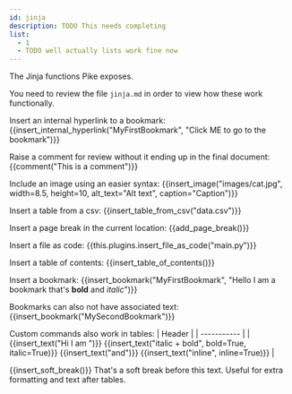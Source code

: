 ```yaml
---
id: jinja
description: TODO This needs completing
list:
  - 1
  - TODO well actually lists work fine now
---
```

The Jinja functions Pike exposes. 

You need to review the file `jinja.md` in order to view how these work functionally.

Insert an internal hyperlink to a bookmark:
{{insert_internal_hyperlink("MyFirstBookmark", "Click ME to go to the bookmark")}}

Raise a comment for review without it ending up in the final document:
{{comment("This is a comment")}}

Include an image using an easier syntax:
{{insert_image("images/cat.jpg", width=8.5, height=10, alt_text="Alt text", caption="Caption")}}

Insert a table from a csv:
{{insert_table_from_csv("data.csv")}}

Insert a page break in the current location:
{{add_page_break()}}

Insert a file as code:
{{this.plugins.insert_file_as_code("main.py")}}

Insert a table of contents:
{{insert_table_of_contents()}}

Insert a bookmark:
{{insert_bookmark("MyFirstBookmark", "Hello I am a bookmark that's **bold** and *italic*")}}

Bookmarks can also not have associated text:
{{insert_bookmark("MySecondBookmark")}}

Custom commands also work in tables:
| Header      |
| ----------- |
| {{insert_text("Hi I am ")}} {{insert_text("italic + bold", bold=True, italic=True)}} {{insert_text("and")}} {{insert_text("inline", inline=True)}}      |

{{insert_soft_break()}}
That's a soft break before this text. Useful for extra formatting and text after tables.